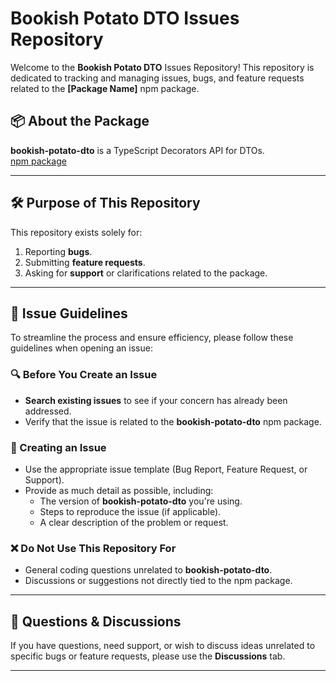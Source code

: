 # Bookish Potato DTO Issues Repository

Welcome to the **Bookish Potato DTO** Issues Repository! This repository is dedicated to tracking and managing issues, bugs, and feature requests related to the **[Package Name]** npm package.

## 📦 About the Package

**bookish-potato-dto** is a TypeScript Decorators API for DTOs.  
[npm package](https://www.npmjs.com/package/bookish-potato-dto)

---

## 🛠 Purpose of This Repository

This repository exists solely for:

1. Reporting **bugs**.
2. Submitting **feature requests**.
3. Asking for **support** or clarifications related to the package.

---

## 🚨 Issue Guidelines

To streamline the process and ensure efficiency, please follow these guidelines when opening an issue:

### 🔍 Before You Create an Issue
- **Search existing issues** to see if your concern has already been addressed.
- Verify that the issue is related to the **bookish-potato-dto** npm package.

### 📝 Creating an Issue
- Use the appropriate issue template (Bug Report, Feature Request, or Support).
- Provide as much detail as possible, including:
  - The version of **bookish-potato-dto** you're using.
  - Steps to reproduce the issue (if applicable).
  - A clear description of the problem or request.

### ❌ Do Not Use This Repository For
- General coding questions unrelated to **bookish-potato-dto**.
- Discussions or suggestions not directly tied to the npm package.

---
## 💬 Questions & Discussions

If you have questions, need support, or wish to discuss ideas unrelated to specific bugs or feature requests, please use the **Discussions** tab.

---
